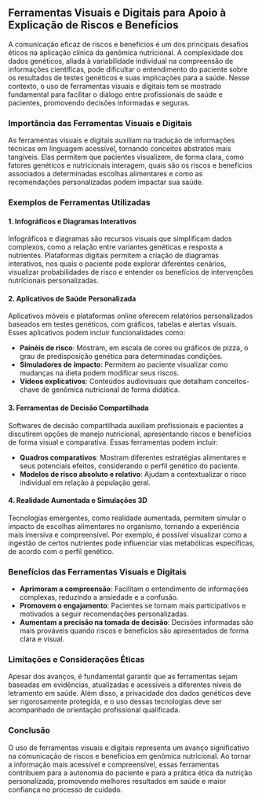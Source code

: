 
## Ferramentas Visuais e Digitais para Apoio à Explicação de Riscos e Benefícios

A comunicação eficaz de riscos e benefícios é um dos principais desafios éticos na aplicação clínica da genômica nutricional. A complexidade dos dados genéticos, aliada à variabilidade individual na compreensão de informações científicas, pode dificultar o entendimento do paciente sobre os resultados de testes genéticos e suas implicações para a saúde. Nesse contexto, o uso de ferramentas visuais e digitais tem se mostrado fundamental para facilitar o diálogo entre profissionais de saúde e pacientes, promovendo decisões informadas e seguras.

### Importância das Ferramentas Visuais e Digitais

As ferramentas visuais e digitais auxiliam na tradução de informações técnicas em linguagem acessível, tornando conceitos abstratos mais tangíveis. Elas permitem que pacientes visualizem, de forma clara, como fatores genéticos e nutricionais interagem, quais são os riscos e benefícios associados a determinadas escolhas alimentares e como as recomendações personalizadas podem impactar sua saúde.

### Exemplos de Ferramentas Utilizadas

#### 1. Infográficos e Diagramas Interativos

Infográficos e diagramas são recursos visuais que simplificam dados complexos, como a relação entre variantes genéticas e resposta a nutrientes. Plataformas digitais permitem a criação de diagramas interativos, nos quais o paciente pode explorar diferentes cenários, visualizar probabilidades de risco e entender os benefícios de intervenções nutricionais personalizadas.

#### 2. Aplicativos de Saúde Personalizada

Aplicativos móveis e plataformas online oferecem relatórios personalizados baseados em testes genéticos, com gráficos, tabelas e alertas visuais. Esses aplicativos podem incluir funcionalidades como:

- **Painéis de risco**: Mostram, em escala de cores ou gráficos de pizza, o grau de predisposição genética para determinadas condições.
- **Simuladores de impacto**: Permitem ao paciente visualizar como mudanças na dieta podem modificar seus riscos.
- **Vídeos explicativos**: Conteúdos audiovisuais que detalham conceitos-chave de genômica nutricional de forma didática.

#### 3. Ferramentas de Decisão Compartilhada

Softwares de decisão compartilhada auxiliam profissionais e pacientes a discutirem opções de manejo nutricional, apresentando riscos e benefícios de forma visual e comparativa. Essas ferramentas podem incluir:

- **Quadros comparativos**: Mostram diferentes estratégias alimentares e seus potenciais efeitos, considerando o perfil genético do paciente.
- **Modelos de risco absoluto e relativo**: Ajudam a contextualizar o risco individual em relação à população geral.

#### 4. Realidade Aumentada e Simulações 3D

Tecnologias emergentes, como realidade aumentada, permitem simular o impacto de escolhas alimentares no organismo, tornando a experiência mais imersiva e compreensível. Por exemplo, é possível visualizar como a ingestão de certos nutrientes pode influenciar vias metabólicas específicas, de acordo com o perfil genético.

### Benefícios das Ferramentas Visuais e Digitais

- **Aprimoram a compreensão**: Facilitam o entendimento de informações complexas, reduzindo a ansiedade e a confusão.
- **Promovem o engajamento**: Pacientes se tornam mais participativos e motivados a seguir recomendações personalizadas.
- **Aumentam a precisão na tomada de decisão**: Decisões informadas são mais prováveis quando riscos e benefícios são apresentados de forma clara e visual.

### Limitações e Considerações Éticas

Apesar dos avanços, é fundamental garantir que as ferramentas sejam baseadas em evidências, atualizadas e acessíveis a diferentes níveis de letramento em saúde. Além disso, a privacidade dos dados genéticos deve ser rigorosamente protegida, e o uso dessas tecnologias deve ser acompanhado de orientação profissional qualificada.

### Conclusão

O uso de ferramentas visuais e digitais representa um avanço significativo na comunicação de riscos e benefícios em genômica nutricional. Ao tornar a informação mais acessível e compreensível, essas ferramentas contribuem para a autonomia do paciente e para a prática ética da nutrição personalizada, promovendo melhores resultados em saúde e maior confiança no processo de cuidado.
```
